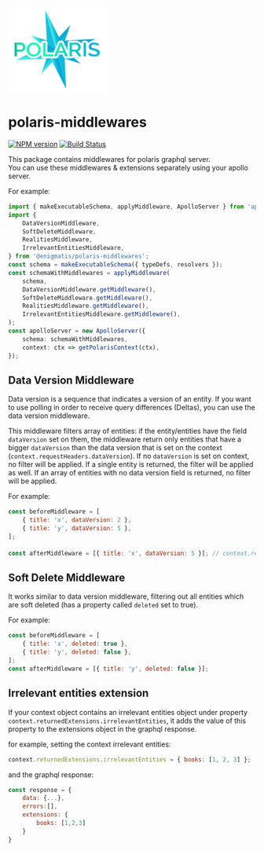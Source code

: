 ![Polaris-logo](static/img/polaris-logo.png)

# polaris-middlewares

[![NPM version](https://img.shields.io/npm/v/@enigmatis/polaris-middlewares.svg?style=flat-square)](https://www.npmjs.com/package/@enigmatis/polaris-middlewares)
[![Build Status](https://travis-ci.com/Enigmatis/polaris-middlewares.svg?branch=master)](https://travis-ci.com/Enigmatis/polaris-middlewares)

This package contains middlewares for polaris graphql server.\
You can use these middlewares & extensions separately using your apollo server.

For example:

```typescript
import { makeExecutableSchema, applyMiddleware, ApolloServer } from 'apollo-server';
import {
    DataVersionMiddleware,
    SoftDeleteMiddleware,
    RealitiesMiddleware,
    IrrelevantEntitiesMiddleware,
} from '@enigmatis/polaris-middlewares';
const schema = makeExecutableSchema({ typeDefs, resolvers });
const schemaWithMiddlewares = applyMiddleware(
    schema,
    DataVersionMiddleware.getMiddleware(),
    SoftDeleteMiddleware.getMiddleware(),
    RealitiesMiddleware.getMiddleware(),
    IrrelevantEntitiesMiddleware.getMiddleware(),
);
const apolloServer = new ApolloServer({
    schema: schemaWithMiddlewares,
    context: ctx => getPolarisContext(ctx),
});
```

## Data Version Middleware

Data version is a sequence that indicates a version of an entity.
If you want to use polling in order to receive query differences (Deltas), you can use the data version middleware.

This middleware filters array of entities: if the entity/entities have the field `dataVersion` set on them, the middleware return only entities that have a bigger `dataVersion` than
the data version that is set on the context (`context.requestHeaders.dataVersion`).
If no `dataVersion` is set on context, no filter will be applied.
If a single entity is returned, the filter will be applied as well.
If an array of entities with no data version field is returned, no filter will be applied.

For example:

```javascript
const beforeMiddleware = [
    { title: 'x', dataVersion: 2 },
    { title: 'y', dataVersion: 5 },
];

const afterMiddleware = [{ title: 'x', dataVersion: 5 }]; // context.requestHeaders.dataVersion is set to 3
```

## Soft Delete Middleware

It works similar to data version middleware, filtering out all entities which are soft deleted (has a property called `deleted` set to true).

For example:

```javascript
const beforeMiddleware = [
    { title: 'x', deleted: true },
    { title: 'y', deleted: false },
];
const afterMiddleware = [{ title: 'y', deleted: false }];
```

## Irrelevant entities extension

If your context object contains an irrelevant entities object under property `context.returnedExtensions.irrelevantEntities`,
it adds the value of this property to the extensions object in the graphql response.

for example, setting the context irrelevant entities:

```javascript
context.returnedExtensions.irrelevantEntities = { books: [1, 2, 3] };
```

and the graphql response:

```javascript
const response = {
    data: {...},
    errors:[],
    extensions: {
        books: [1,2,3]
    }
}
```
